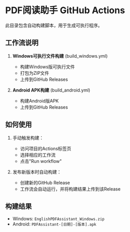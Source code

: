 # PDF阅读助手 GitHub Actions

此目录包含自动构建脚本，用于生成可执行程序。

## 工作流说明

1. **Windows可执行文件构建** (build_windows.yml)
   - 构建Windows版可执行文件
   - 打包为ZIP文件
   - 上传到GitHub Releases

2. **Android APK构建** (build_android.yml)
   - 构建Android版APK
   - 上传到GitHub Releases

## 如何使用

1. 手动触发构建：
   - 访问项目的Actions标签页
   - 选择相应的工作流
   - 点击"Run workflow"

2. 发布新版本时自动构建：
   - 创建新的GitHub Release
   - 工作流会自动运行，并将构建结果上传到该Release

## 构建结果

- Windows: `EnglishPDFAssistant_Windows.zip`
- Android: `PDFAssistant-[日期]-[版本].apk` 